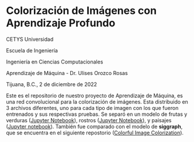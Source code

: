 # Colorización de Imágenes con Aprendizaje Profundo
 
CETYS Universidad

Escuela de Ingeniería

Ingeniería en Ciencias Computacionales

Aprendizaje de Máquina - Dr. Ulises Orozco Rosas

Tijuana, B.C., 2 de diciembre de 2022

Este es el repositorio de nuestro proyecto de Aprendizaje de Máquina, es una red convolucional para la colorización de imágenes. Esta distribuido en 3 archivos diferentes, uno para cada tipo de imagen con los que fueron entrenados y sus respectivas pruebas. Se separó en un modelo de frutas y verduras ([Jupyter Notebook](./proy_am_natural_color.ipynb)), rostros ([Jupyter Notebook](./proy_am_faces_1.ipynb)), y paisajes ([Jupyter notebook](./proy_am_landscapes.ipynb)). También fue comparado con el modelo de **siggraph**, que se encuentra en el siguiente repostorio ([Colorful Image Colorization](https://github.com/richzhang/colorization)). 
